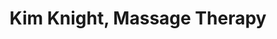 ---
title: "Kim Knight, Massage Therapy"
url: /tallahassee/kim-knight-massage-therapy/
shop: Massage
---